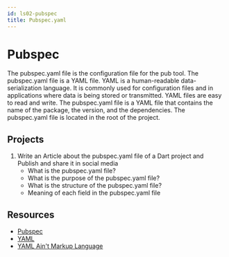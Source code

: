 ```yaml
---
id: ls02-pubspec
title: Pubspec.yaml
---
```


# Pubspec

The pubspec.yaml file is the configuration file for the pub tool. The pubspec.yaml file is a YAML file. YAML is a human-readable data-serialization language. It is commonly used for configuration files and in applications where data is being stored or transmitted. YAML files are easy to read and write. The pubspec.yaml file is a YAML file that contains the name of the package, the version, and the dependencies. The pubspec.yaml file is located in the root of the project.

## Projects

1. Write an Article about the pubspec.yaml file of a Dart project and Publish and share it in social media
    - What is the pubspec.yaml file?
    - What is the purpose of the pubspec.yaml file?
    - What is the structure of the pubspec.yaml file?
    - Meaning of each field in the pubspec.yaml file

## Resources

- [Pubspec](https://dart.dev/tools/pub/pubspec)
- [YAML](https://yaml.org/)
- [YAML Ain't Markup Language](https://en.wikipedia.org/wiki/YAML)